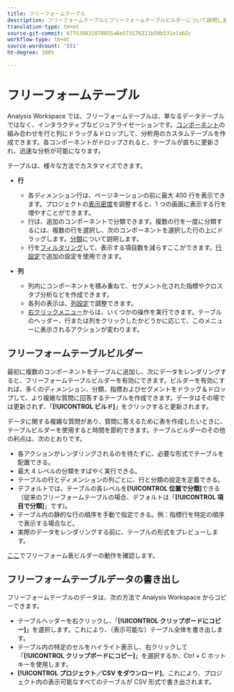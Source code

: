 ```yaml
---
title: フリーフォームテーブル
description: フリーフォームテーブルとフリーフォームテーブルビルダーについて説明します
translation-type: tm+mt
source-git-commit: 677539632878655a6e573176321b59b531e1ab2c
workflow-type: tm+mt
source-wordcount: '551'
ht-degree: 100%

---
```



# フリーフォームテーブル

Analysis Workspace では、フリーフォームテーブルは、単なるデータテーブルではなく、インタラクティブなビジュアライゼーションです。[コンポーネント](https://docs.adobe.com/content/help/ja-JP/analytics/analyze/analysis-workspace/components/analysis-workspace-components.html)の組み合わせを行と列にドラッグ＆ドロップして、分析用のカスタムテーブルを作成できます。各コンポーネントがドロップされると、テーブルが直ちに更新され、迅速な分析が可能になります。

テーブルは、様々な方法でカスタマイズできます。

* **行**
   * 各ディメンション行は、ページネーションの前に最大 400 行を表示できます。プロジェクトの[表示密度](https://docs.adobe.com/content/help/ja-JP/analytics/analyze/analysis-workspace/build-workspace-project/view-density.html)を調整すると、1 つの画面に表示する行を増やすことができます。
   * 行は、追加のコンポーネントで分類できます。複数の行を一度に分類するには、複数の行を選択し、次のコンポーネントを選択した行の上にドラッグします。[分類](https://docs.adobe.com/content/help/ja-JP/analytics/analyze/analysis-workspace/components/dimensions/t-breakdown-fa.html)について説明します。
   * 行を[フィルタリング](https://docs.adobe.com/content/help/ja-JP/analytics/analyze/analysis-workspace/build-workspace-project/pagination-filtering-sorting.html)して、表示する項目数を減らすここができます。[行設定](https://docs.adobe.com/content/help/ja-JP/analytics/analyze/analysis-workspace/build-workspace-project/column-row-settings/table-settings.html)で追加の設定を使用できます。

* **列**
   * 列内にコンポーネントを積み重ねて、セグメント化された指標やクロスタブ分析などを作成できます。
   * 各列の表示は、[列設定](https://docs.adobe.com/content/help/ja-JP/analytics/analyze/analysis-workspace/build-workspace-project/column-row-settings/column-settings.html)で調整できます。
   * [右クリックメニュー](https://docs.adobe.com/content/help/en/analytics-learn/tutorials/analysis-workspace/building-freeform-tables/using-the-right-click-menu.html)からは、いくつかの操作を実行できます。テーブルのヘッダー、行または列をクリックしたかどうかに応じて、このメニューに表示されるアクションが変わります。

## フリーフォームテーブルビルダー

最初に複数のコンポーネントをテーブルに追加し、次にデータをレンダリングすると、フリーフォームテーブルビルダーを有効にできます。ビルダーを有効にすれば、多くのディメンション、分類、指標およびセグメントをドラッグ＆ドロップして、より複雑な質問に回答するテーブルを作成できます。データはその場では更新されず、「**[!UICONTROL ビルド]**」をクリックすると更新されます。

データに関する複雑な質問があり、質問に答えるために表を作成したいときに、テーブルビルダーを使用すると時間を節約できます。テーブルビルダーのその他の利点は、次のとおりです。

* 各アクションがレンダリングされるのを待たずに、必要な形式でテーブルを配置できる。
* 最大 4 レベルの分類をすばやく実行できる。
* テーブルの行とディメンションの列ごとに、行と分類の設定を定義できる。
* デフォルトでは、テーブルの各レベルを&#x200B;**[!UICONTROL 位置で分類]**&#x200B;できる（従来のフリーフォームテーブルの場合、デフォルトは「**[!UICONTROL 項目で分類]**」です)。
* テーブル内の静的な行の順序を手動で指定できる。例：指標行を特定の順序で表示する場合など。
* 実際のデータをレンダリングする前に、テーブルの形式をプレビューします。

[ここ](https://youtu.be/GUMWiJAmMGI)でフリーフォーム表ビルダーの動作を確認します。

## フリーフォームテーブルデータの書き出し

フリーフォームテーブルのデータは、次の方法で Analysis Workspace からコピーできます。

* テーブルヘッダーを右クリックし、「**[!UICONTROL クリップボードにコピー]**」を選択します。これにより、（表示可能な）テーブル全体を書き出します。
* テーブル内の特定のセルをハイライト表示し、右クリックして「**[!UICONTROL クリップボードにコピー]**」を選択するか、Ctrl + C ホットキーを使用します。
* **[!UICONTROL プロジェクト／CSV をダウンロード]**。これにより、プロジェクト内の表示可能なすべてのテーブルが CSV 形式で書き出されます。
